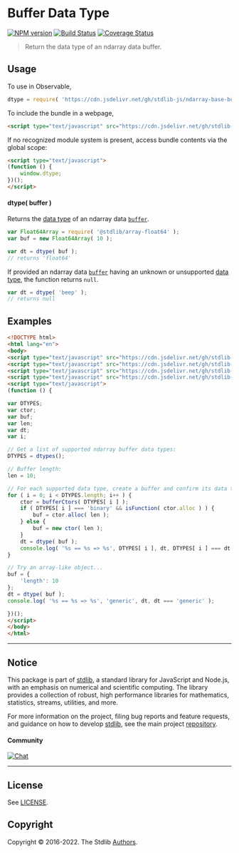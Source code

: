 <!--

@license Apache-2.0

Copyright (c) 2018 The Stdlib Authors.

Licensed under the Apache License, Version 2.0 (the "License");
you may not use this file except in compliance with the License.
You may obtain a copy of the License at

   http://www.apache.org/licenses/LICENSE-2.0

Unless required by applicable law or agreed to in writing, software
distributed under the License is distributed on an "AS IS" BASIS,
WITHOUT WARRANTIES OR CONDITIONS OF ANY KIND, either express or implied.
See the License for the specific language governing permissions and
limitations under the License.

-->

# Buffer Data Type

[![NPM version][npm-image]][npm-url] [![Build Status][test-image]][test-url] [![Coverage Status][coverage-image]][coverage-url] <!-- [![dependencies][dependencies-image]][dependencies-url] -->

> Return the data type of an ndarray data buffer.

<!-- Section to include introductory text. Make sure to keep an empty line after the intro `section` element and another before the `/section` close. -->

<section class="intro">

</section>

<!-- /.intro -->

<!-- Package usage documentation. -->



<section class="usage">

## Usage

To use in Observable,

```javascript
dtype = require( 'https://cdn.jsdelivr.net/gh/stdlib-js/ndarray-base-buffer-dtype@umd/bundle.js' )
```

To include the bundle in a webpage,

```html
<script type="text/javascript" src="https://cdn.jsdelivr.net/gh/stdlib-js/ndarray-base-buffer-dtype@umd/bundle.js"></script>
```

If no recognized module system is present, access bundle contents via the global scope:

```html
<script type="text/javascript">
(function () {
    window.dtype;
})();
</script>
```

#### dtype( buffer )

Returns the [data type][@stdlib/ndarray/dtypes] of an ndarray data [`buffer`][@stdlib/ndarray/base/buffer-ctors].

```javascript
var Float64Array = require( '@stdlib/array-float64' );
var buf = new Float64Array( 10 );

var dt = dtype( buf );
// returns 'float64'
```

If provided an ndarray data [`buffer`][@stdlib/ndarray/base/buffer-ctors] having an unknown or unsupported [data type][@stdlib/ndarray/dtypes], the function returns `null`.

```javascript
var dt = dtype( 'beep' );
// returns null
```

</section>

<!-- /.usage -->

<!-- Package usage notes. Make sure to keep an empty line after the `section` element and another before the `/section` close. -->

<section class="notes">

</section>

<!-- /.notes -->

<!-- Package usage examples. -->

<section class="examples">

## Examples

<!-- eslint no-undef: "error" -->

```html
<!DOCTYPE html>
<html lang="en">
<body>
<script type="text/javascript" src="https://cdn.jsdelivr.net/gh/stdlib-js/ndarray-dtypes@umd/bundle.js"></script>
<script type="text/javascript" src="https://cdn.jsdelivr.net/gh/stdlib-js/ndarray-base-buffer-ctors@umd/bundle.js"></script>
<script type="text/javascript" src="https://cdn.jsdelivr.net/gh/stdlib-js/assert-is-function@umd/bundle.js"></script>
<script type="text/javascript" src="https://cdn.jsdelivr.net/gh/stdlib-js/ndarray-base-buffer-dtype@umd/bundle.js"></script>
<script type="text/javascript">
(function () {

var DTYPES;
var ctor;
var buf;
var len;
var dt;
var i;

// Get a list of supported ndarray buffer data types:
DTYPES = dtypes();

// Buffer length:
len = 10;

// For each supported data type, create a buffer and confirm its data type...
for ( i = 0; i < DTYPES.length; i++ ) {
    ctor = bufferCtors( DTYPES[ i ] );
    if ( DTYPES[ i ] === 'binary' && isFunction( ctor.alloc ) ) {
        buf = ctor.alloc( len );
    } else {
        buf = new ctor( len );
    }
    dt = dtype( buf );
    console.log( '%s == %s => %s', DTYPES[ i ], dt, DTYPES[ i ] === dt );
}

// Try an array-like object...
buf = {
    'length': 10
};
dt = dtype( buf );
console.log( '%s == %s => %s', 'generic', dt, dt === 'generic' );

})();
</script>
</body>
</html>
```

</section>

<!-- /.examples -->

<!-- Section to include cited references. If references are included, add a horizontal rule *before* the section. Make sure to keep an empty line after the `section` element and another before the `/section` close. -->

<section class="references">

</section>

<!-- /.references -->

<!-- Section for related `stdlib` packages. Do not manually edit this section, as it is automatically populated. -->

<section class="related">

</section>

<!-- /.related -->

<!-- Section for all links. Make sure to keep an empty line after the `section` element and another before the `/section` close. -->


<section class="main-repo" >

* * *

## Notice

This package is part of [stdlib][stdlib], a standard library for JavaScript and Node.js, with an emphasis on numerical and scientific computing. The library provides a collection of robust, high performance libraries for mathematics, statistics, streams, utilities, and more.

For more information on the project, filing bug reports and feature requests, and guidance on how to develop [stdlib][stdlib], see the main project [repository][stdlib].

#### Community

[![Chat][chat-image]][chat-url]

---

## License

See [LICENSE][stdlib-license].


## Copyright

Copyright &copy; 2016-2022. The Stdlib [Authors][stdlib-authors].

</section>

<!-- /.stdlib -->

<!-- Section for all links. Make sure to keep an empty line after the `section` element and another before the `/section` close. -->

<section class="links">

[npm-image]: http://img.shields.io/npm/v/@stdlib/ndarray-base-buffer-dtype.svg
[npm-url]: https://npmjs.org/package/@stdlib/ndarray-base-buffer-dtype

[test-image]: https://github.com/stdlib-js/ndarray-base-buffer-dtype/actions/workflows/test.yml/badge.svg?branch=main
[test-url]: https://github.com/stdlib-js/ndarray-base-buffer-dtype/actions/workflows/test.yml?query=branch:main

[coverage-image]: https://img.shields.io/codecov/c/github/stdlib-js/ndarray-base-buffer-dtype/main.svg
[coverage-url]: https://codecov.io/github/stdlib-js/ndarray-base-buffer-dtype?branch=main

<!--

[dependencies-image]: https://img.shields.io/david/stdlib-js/ndarray-base-buffer-dtype.svg
[dependencies-url]: https://david-dm.org/stdlib-js/ndarray-base-buffer-dtype/main

-->

[chat-image]: https://img.shields.io/gitter/room/stdlib-js/stdlib.svg
[chat-url]: https://gitter.im/stdlib-js/stdlib/

[stdlib]: https://github.com/stdlib-js/stdlib

[stdlib-authors]: https://github.com/stdlib-js/stdlib/graphs/contributors

[umd]: https://github.com/umdjs/umd
[es-module]: https://developer.mozilla.org/en-US/docs/Web/JavaScript/Guide/Modules

[deno-url]: https://github.com/stdlib-js/ndarray-base-buffer-dtype/tree/deno
[umd-url]: https://github.com/stdlib-js/ndarray-base-buffer-dtype/tree/umd
[esm-url]: https://github.com/stdlib-js/ndarray-base-buffer-dtype/tree/esm

[stdlib-license]: https://raw.githubusercontent.com/stdlib-js/ndarray-base-buffer-dtype/main/LICENSE

[@stdlib/ndarray/dtypes]: https://github.com/stdlib-js/ndarray-dtypes/tree/umd

[@stdlib/ndarray/base/buffer-ctors]: https://github.com/stdlib-js/ndarray-base-buffer-ctors/tree/umd

</section>

<!-- /.links -->

